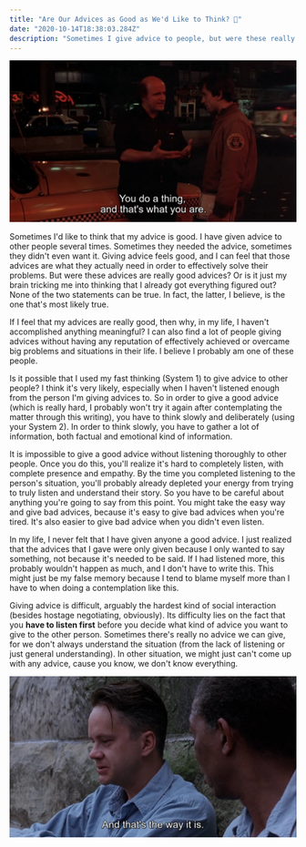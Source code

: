 ```yaml
---
title: "Are Our Advices as Good as We'd Like to Think? 🗿"
date: "2020-10-14T18:38:03.284Z"
description: "Sometimes I give advice to people, but were these really good advices? Or is it just my brain tricking me into thinking that I got everything figured out?"
---
```


![Taxi Driver receiving a bad advice](./taxi-driver-receiving-bad-advice.jpg)

Sometimes I'd like to think that my advice is good. I have given advice to other people several times. Sometimes they needed the advice, sometimes they didn't even want it. Giving advice feels good, and I can feel that those advices are what they actually need in order to effectively solve their problems. But were these advices are really good advices? Or is it just my brain tricking me into thinking that I already got everything figured out? None of the two statements can be true. In fact, the latter, I believe, is the one that's most likely true.

If I feel that my advices are really good, then why, in my life, I haven't accomplished anything meaningful? I can also find a lot of people giving advices without having any reputation of effectively achieved or overcame big problems and situations in their life. I believe I probably am one of these people.

Is it possible that I used my fast thinking (System 1) to give advice to other people? I think it's very likely, especially when I haven't listened enough from the person I'm giving advices to.
So in order to give a good advice (which is really hard, I probably won't try it again after contemplating the matter through this writing), you have to think slowly and deliberately (using your System 2). In order to think slowly, you have to gather a lot of information, both factual and emotional kind of information.

It is impossible to give a good advice without listening thoroughly to other people. Once you do this, you'll realize it's hard to completely listen, with complete presence and empathy. By the time you completed listening to the person's situation, you'll probably already depleted your energy from trying to truly listen and understand their story. So you have to be careful about anything you're going to say from this point. You might take the easy way and give bad advices, because it's easy to give bad advices when you're tired. It's also easier to give bad advice when you didn't even listen.

In my life, I never felt that I have given anyone a good advice. I just realized that the advices that I gave were only given because I only wanted to say something, not because it's needed to be said. If I had listened more, this probably wouldn't happen as much, and I don't have to write this. This might just be my false memory because I tend to blame myself more than I have to when doing a contemplation like this.

Giving advice is difficult, arguably the hardest kind of social interaction (besides hostage negotiating, obviously). Its difficulty lies on the fact that you **have to listen first** before you decide what kind of advice you want to give to the other person. Sometimes there's really no advice we can give, for we don't always understand the situation (from the lack of listening or just general understanding). In other situation, we might just can't come up with any advice, cause you know, we don't know everything.

![Red giving a bad advice](./red-giving-bad-advice.jpg)